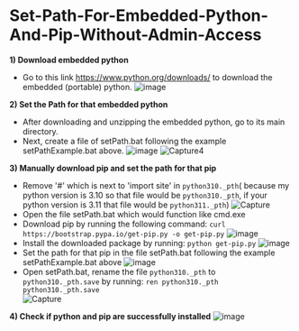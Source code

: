# Set-Path-For-Embedded-Python-And-Pip-Without-Admin-Access
**1) Download embedded python** 
+ Go to this link https://www.python.org/downloads/ to download the embedded (portable) python.
![image](https://user-images.githubusercontent.com/90328373/176357763-b918f6af-d9b5-4111-81a4-f8d31d72048c.png)

**2) Set the Path for that embedded python**

+ After downloading and unzipping the embedded python, go to its main directory.
+ Next, create a file of setPath.bat following the example setPathExample.bat above.
![image](https://user-images.githubusercontent.com/90328373/176357925-f0811190-d81b-4620-929d-0dd8e5df5aff.png)
![Capture4](https://user-images.githubusercontent.com/90328373/176359040-dd27abe2-a59e-4a20-9000-63108b834ad8.PNG)

**3) Manually download pip and set the path for that pip**
+ Remove '#' which is next to 'import site' in `python310._pth`( because my python version is 3.10 so that file would be `python310._pth`, if your python version is 3.11 that file would be `python311._pth`)
![Capture](https://user-images.githubusercontent.com/90328373/176361443-85c32679-9029-4cf8-b130-5e0a4a6522db.PNG)
+ Open the file setPath.bat which would function like cmd.exe
+ Download pip by running the following command: `curl https://bootstrap.pypa.io/get-pip.py -o get-pip.py`
![image](https://user-images.githubusercontent.com/90328373/176359121-8bc7cd8a-c618-4187-a47c-d1404fa56f1e.png)
+ Install the downloaded package by running: `python get-pip.py`
![image](https://user-images.githubusercontent.com/90328373/176359212-45c82411-08de-4c0b-bdf1-5691b6cf500e.png)
+ Set the path for that pip in the file setPath.bat following the example setPathExample.bat above
![image](https://user-images.githubusercontent.com/90328373/176360007-bef86b3e-caad-4d38-8664-9aad2fcfe60c.png)
+ Open setPath.bat, rename the file `python310._pth` to `python310._pth.save` by running: `ren python310._pth python310._pth.save`  
![Capture](https://user-images.githubusercontent.com/90328373/176361078-2726a370-0c83-4bb0-bb1c-10383679183c.PNG)

**4) Check if python and pip are successfully installed**
![image](https://user-images.githubusercontent.com/90328373/176360908-1529df6f-cb7d-4df7-a1cc-38980a3d6c34.png)
